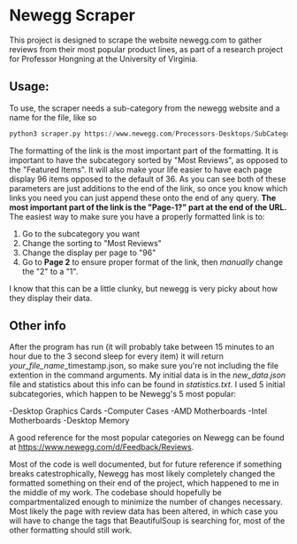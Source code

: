 # Newegg Scraper

This project is designed to scrape the website newegg.com to gather reviews from their most popular product lines, as part of a research project for Professor Hongning at the University of Virginia.

## Usage:
To use, the scraper needs a sub-category from the newegg website and a name for the file, like so
```python
python3 scraper.py https://www.newegg.com/Processors-Desktops/SubCategory/ID-343/Page-1?name=Processors-Desktops&PageSize=96&Order=REVIEWS processor_data
```
The formatting of the link is the most important part of the formatting.  It is important to have the subcategory sorted by "Most Reviews", as opposed to the "Featured Items".  It will also make your life easier to have each page display 96 items opposed to the default of 36.  As you can see both of these parameters are just additions to the end of the link, so once you know which links you need you can just append these onto the end of any query.  **The most important part of the link is the "Page-1?" part at the end of the URL.**  The easiest way to make sure you have a properly formatted link is to:
1. Go to the subcategory you want
2. Change the sorting to "Most Reviews"
3. Change the display per page to "96"
4. Go to **Page 2** to ensure proper format of the link, then *manually* change the "2" to a "1".


I know that this can be a little clunky, but newegg is very picky about how they display their data.

## Other info
After the program has run (it will probably take between 15 minutes to an hour due to the 3 second sleep for every item) it will return *your_file_name*_timestamp.json, so make sure you're not including the file extention in the command arguments.  My initial data is in the *new_data.json* file and statistics about this info can be found in *statistics.txt*.  I used 5 initial subcategories, which happen to be Newegg's 5 most popular: 

-Desktop Graphics Cards
-Computer Cases
-AMD Motherboards
-Intel Motherboards
-Desktop Memory

A good reference for the most popular categories on Newegg can be found at https://www.newegg.com/d/Feedback/Reviews.

Most of the code is well documented, but for future reference if something breaks catestrophically, Newegg has most likely completely changed the formatted something on their end of the project, which happened to me in the middle of my work.  The codebase should hopefully be compartmentalized enough to minimize the number of changes necessary.  Most likely the page with review data has been altered, in which case you will have to change the tags that BeautifulSoup is searching for, most of the other formatting should still work.
